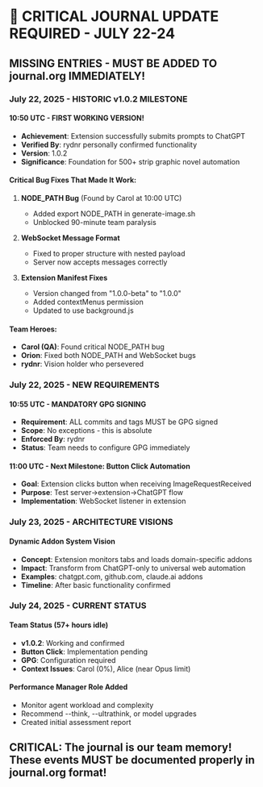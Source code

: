 # 🚨 CRITICAL JOURNAL UPDATE REQUIRED - JULY 22-24

## MISSING ENTRIES - MUST BE ADDED TO journal.org IMMEDIATELY!

### July 22, 2025 - HISTORIC v1.0.2 MILESTONE

#### 10:50 UTC - FIRST WORKING VERSION!
- **Achievement**: Extension successfully submits prompts to ChatGPT
- **Verified By**: rydnr personally confirmed functionality
- **Version**: 1.0.2
- **Significance**: Foundation for 500+ strip graphic novel automation

#### Critical Bug Fixes That Made It Work:
1. **NODE_PATH Bug** (Found by Carol at 10:00 UTC)
   - Added export NODE_PATH in generate-image.sh
   - Unblocked 90-minute team paralysis

2. **WebSocket Message Format** 
   - Fixed to proper structure with nested payload
   - Server now accepts messages correctly

3. **Extension Manifest Fixes**
   - Version changed from "1.0.0-beta" to "1.0.0"
   - Added contextMenus permission
   - Updated to use background.js

#### Team Heroes:
- **Carol (QA)**: Found critical NODE_PATH bug
- **Orion**: Fixed both NODE_PATH and WebSocket bugs
- **rydnr**: Vision holder who persevered

### July 22, 2025 - NEW REQUIREMENTS

#### 10:55 UTC - MANDATORY GPG SIGNING
- **Requirement**: ALL commits and tags MUST be GPG signed
- **Scope**: No exceptions - this is absolute
- **Enforced By**: rydnr
- **Status**: Team needs to configure GPG immediately

#### 11:00 UTC - Next Milestone: Button Click Automation
- **Goal**: Extension clicks button when receiving ImageRequestReceived
- **Purpose**: Test server→extension→ChatGPT flow
- **Implementation**: WebSocket listener in extension

### July 23, 2025 - ARCHITECTURE VISIONS

#### Dynamic Addon System Vision
- **Concept**: Extension monitors tabs and loads domain-specific addons
- **Impact**: Transform from ChatGPT-only to universal web automation
- **Examples**: chatgpt.com, github.com, claude.ai addons
- **Timeline**: After basic functionality confirmed

### July 24, 2025 - CURRENT STATUS

#### Team Status (57+ hours idle)
- **v1.0.2**: Working and confirmed
- **Button Click**: Implementation pending
- **GPG**: Configuration required
- **Context Issues**: Carol (0%), Alice (near Opus limit)

#### Performance Manager Role Added
- Monitor agent workload and complexity
- Recommend --think, --ultrathink, or model upgrades
- Created initial assessment report

## CRITICAL: The journal is our team memory! These events MUST be documented properly in journal.org format!